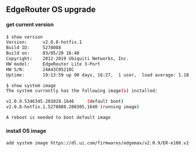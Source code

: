 ## EdgeRouter OS upgrade

#### get current version

```bash
$ show version
Version:      v2.0.8-hotfix.1
Build ID:     5278088
Build on:     03/05/20 16:40
Copyright:    2012-2019 Ubiquiti Networks, Inc.
HW model:     EdgeRouter Lite 3-Port
HW S/N:       24A43C05210C
Uptime:       19:13:59 up 90 days, 16:27,  1 user,  load average: 1.18, 0.41, 0.13
```

```bash
$ show system image
The system currently has the following image(s) installed:

v2.0.9.5346345.201028.1646     (default boot) 
v2.0.8-hotfix.1.5278088.200305.1640 (running image) 

A reboot is needed to boot default image
```
#### install OS image

```bash
add system image https://dl.ui.com/firmwares/edgemax/v2.0.9/ER-e100.v2.0.9.5346345.tar
```
